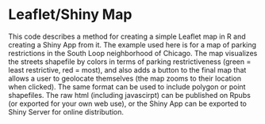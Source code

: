 # Leaflet/Shiny Map
This code describes a method for creating a simple Leaflet map in R and creating a Shiny App from it. The example used here is for a map of parking restrictions in the South Loop neighborhood of Chicago. The map visualizes the streets shapefile by colors in terms of parking restrictiveness (green = least restrictive, red = most), and also adds a button to the final map that allows a user to geolocate themselves (the map zooms to their location when clicked). The same format can be used to include polygon or point shapefiles. The raw html (including javascirpt) can be published on Rpubs (or exported for your own web use), or the Shiny App can be exported to Shiny Server for online distribution.

